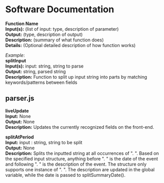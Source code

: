 # Software Documentation

**Function Name** \
**Input(s):** (list of input: type, description of parameter)\
**Output:** (type, description of output)\
**Description:** (summary of what function does)\
**Details:** (Optional detailed description of how function works)

_Example_:\
**splitInput** \
**Input(s):** input: string, string to parse \
**Output:** string, parsed string \
**Description:** Function to split up input string into parts by matching keywords/patterns between fields

## parser.js

**liveUpdate** \
**Input:** None \
**Output:** None \
**Description:** Updates the currently recognized fields on the front-end.

**splitAtPeriod** \
**Input:** input : string, string to be split \
**Output:** None \
**Description:** Splits the inputted string at all occurrences of ". ". Based on the specified input structure, anything before ". " is the date of the event and following ". " is the description of the event. The structure only supports one instance of ". ". The description are updated in the global variable, while the date is passed to splitSummaryDate().